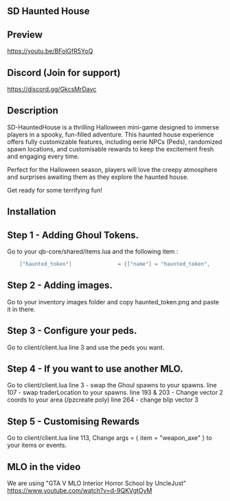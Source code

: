 ## SD Haunted House

## Preview
https://youtu.be/BFolGfR5YoQ

## Discord (Join for support)
https://discord.gg/GkcsMrDavc

## Description
SD-HauntedHouse is a thrilling Halloween mini-game designed to immerse players in a spooky, fun-filled adventure. This haunted house experience offers fully customizable features, including eerie NPCs (Peds), randomized spawn locations, and customisable rewards to keep the excitement fresh and engaging every time.

Perfect for the Halloween season, players will love the creepy atmosphere and surprises awaiting them as they explore the haunted house.

Get ready for some terrifying fun!

## Installation

## Step 1 - Adding Ghoul Tokens.
Go to your qb-core/shared/items.lua and the following item :
```lua
    ["haunted_token"]   			= {["name"] = "haunted_token", 				["label"] = "Ghoul Token", 		["weight"] = 1000, 		["type"] = "item", 		["image"] = "haunted_token.png", 				["unique"] = false,   	["useable"] = true,    ["shouldClose"] = false,    ["combinable"] = nil,   ["description"] = "A token gifted by a Ghoul!"},
```

## Step 2 - Adding images.
Go to your inventory images folder and copy haunted_token.png and paste it in there.

## Step 3 - Configure your peds.
Go to client/client.lua line 3 and use the peds you want.

## Step 4 - If you want to use another MLO.
Go to client/client.lua 
line 3 - swap the Ghoul spawns to your spawns.
line 107 - swap traderLocation to your spawns.
line 193 & 203 - Change vector 2 coords to your area (/pzcreate poly)
line 264 - change blip vector 3

## Step 5 - Customising Rewards
Go to client/client.lua line 113, Change args = { item = "weapon_axe" } to your items or events.

## MLO in the video

We are using "GTA V MLO Interior Horror School by UncleJust"
https://www.youtube.com/watch?v=d-9QKVgtOyM
